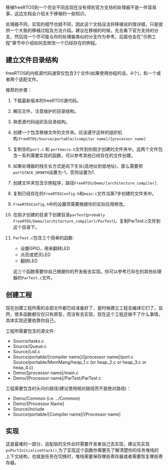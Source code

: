 移植freeRTOS到一个完全不同且现在没有得到官方支持的处理器不是一件容易事，这边文档会介绍关于移植的一些知识。

处理器不同，实现的细节也就不同，因此这个文档没法将移植说的很详细，只是提供一个大致的移植过程及方法介绍。建议在移植的时候，先去看下官方支持的分支，然后找一个尽可能与你的处理器类似的分支作为参考。后面也会在"示例工程"章节中介绍如何去修改一个已经存在的例程。

## 建立文件目录结构

freeRTOS的内核源代码通常仅包含3个文件(如果使用协程的话，4个)，和一个或者两个适配文件。

推荐的步骤：

1. 下载最新版本的freeRTOS源代码。
2. 解压文件，注意维护的目录结构。
3. 熟悉源代码组织及目录结构。
4. 创建一个包含移植文件的文件夹。应该遵守这样的组织机构:`FreeRTOS/Source/portable/[compiler name]/[processor name]`
5. 复制空的`port.c` 和 `portmacro.h`文件到你刚才创建的文件夹中。这两个文件包含一系列需要实现的函数，可以参考其他已经存在的文件创建。
6. 如果处理器的栈生长方式是向下生长(高地址到低地址)，那么需要把`portSTACK_GROWTH`设置为-1，否则设置为1.
7. 创建文件夹包含示例程序，路径`FreeRTOS/Demo/[architecture_compiler]`.
8. 复制已经存在的`FreeRTOSConfig.h`和`main.c`文件当第7步创建的文件夹中。
9. `FreeRTOSConfig.h`中的设置项需要根据你的实际应用修改。
10. 在刚才创建的目录下创建目录`parTest`(`probably FreeRTOS/Demo/[architecture_compiler]/ParTest`)。复制ParTest.c文件到这个目录下。
11. `ParTest.c`包含三个简单的函数:
	- 设置GPIO，用来翻转LED
	- 点亮或熄灭LED
	- 翻转LED

	这三个函数需要你自己根据你的开发板去实现。你可以参考已存在的其他处理器的`ParTest.c`文件。

## 创建工程

现在创建工程所需的全部文件都已经准备好了，是时候建立工程去编译它们了。显然，很多函数都仅仅只有原型，而没有去实现，现在这个工程还做不了什么事情，具体实现还要依靠你自己。

工程所需要包含的源文件:

- Source/tasks.c
- Source/Queue.c
- Source/List.c
- Source/portable/[compiler name]/[processor name]/port.c
Source/portable/MemMang/heap_1.c (or heap_2.c or heap_3.c or heap_4.c)
- Demo/[processor name]/main.c
- Demo/[Processor name]/ParTest/ParTest.c

工程需要包含的头问价路径(建议使用相对路径而不是绝对路径)：

- Demo/Common (i.e. ../Common)
- Demo/[Processor Name]
- Source/include
- Source/portable/[Compiler name]/[Processor name]

## 实现

这是最难的一部分，适配层的文件此时需要开发者自己去实现，建议先实现`pxPortInitialiseStack()`,为了实现这个函数你需要先了解清楚你的任务堆栈的上下文结构，也就是任务在切换时，堆栈需要保存哪些寄存器或者需要恢复哪些寄存器。